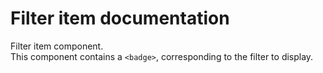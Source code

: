 # Filter item documentation

Filter item component.<br/>
This component contains a ```<badge>```, corresponding to the filter to display.
[](codepen://sylvain-talend/jAGjRB?height=700&theme=0)